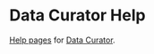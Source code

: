 # Data Curator Help
[Help pages](https://odiqueensland.github.io/data-curator-help/) for [Data Curator](https://github.com/ODIQueensland/data-curator).
